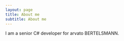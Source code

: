 ```yaml
---
layout: page
title: About me
subtitle: About me
---
```


I am a senior C# developer for arvato BERTELSMANN.
